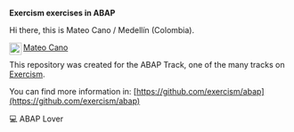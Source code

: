 **Exercism exercises in ABAP**


Hi there, this is Mateo Cano / Medellín (Colombia).

<a href="https://www.linkedin.com/in/mateocanoc/">
  <img align="left" alt="Mateo Cano LinkedIn" width="22px" src="https://raw.githubusercontent.com/peterthehan/peterthehan/master/assets/linkedin.svg" />
  Mateo Cano
</a><br>

This repository was created for the ABAP Track, one of the many tracks on [Exercism](https://exercism.org/). 

You can find more information in: [https://github.com/exercism/abap](https://github.com/exercism/abap)


💻 ABAP Lover

